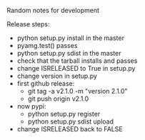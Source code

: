 Random notes for development

Release steps:
* python setup.py install in the master
* pyamg.test() passes
* python setup.py sdist in the master
* check that the tarball installs and passes
* change ISRELEASED to True in setup.py
* change version in setup.py
* first github release:
    * git tag -a v2.1.0 -m "version 2.1.0"
    * git push origin v2.1.0
* now pypi:
    * python setup.py register
    * python setup.py sdist upload
* change ISRELEASED back to FALSE
